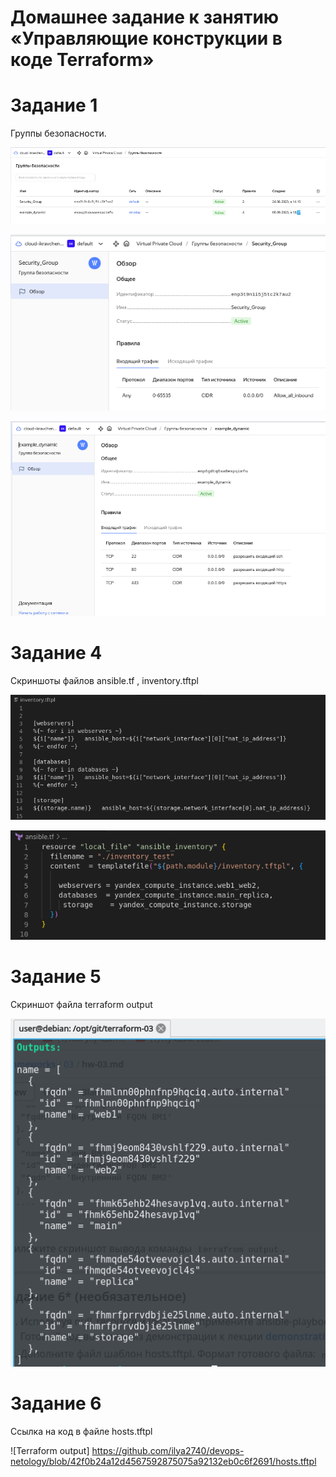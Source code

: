 # Домашнее задание к занятию «Управляющие конструкции в коде Terraform»

# Задание 1

Группы безопасности.

 ![Группы безопастности все](https://github.com/ilya2740/devops-netology/blob/terraform-03/Security_groups_2023-09-08_18-36.png)

 ![Группы безопастности созданые руками](https://github.com/ilya2740/devops-netology/blob/terraform-03/Security_groups_Security_Groups_inboud_rules__2023-09-08_18-36.png)

 ![Группы безопастности созданые terraform](https://github.com/ilya2740/devops-netology/blob/terraform-03/Security_groups_example_dynamic_inboud_rules__2023-09-08_18-36.png)



# Задание 4
Скриншоты файлов ansible.tf , inventory.tftpl

![Инвентори файл](https://github.com/ilya2740/devops-netology/blob/terraform-03/inventory_file_2023-09-08_18-44.png)

![Ансибл файл](https://github.com/ilya2740/devops-netology/blob/terraform-03/Ansible_file_2023-09-08_18-43.png)

# Задание 5
Скриншот файла terraform output

![Terraform output](https://github.com/ilya2740/devops-netology/blob/terraform-03/Output_file_2023-09-08_18-46.png)

# Задание 6
Ссылка на код в файле hosts.tftpl

![Terraform output] https://github.com/ilya2740/devops-netology/blob/42f0b24a12d4567592875075a92132eb0c6f2691/hosts.tftpl


